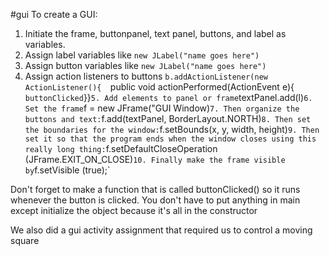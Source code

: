 #gui
To create a GUI:
1. Initiate the frame, buttonpanel, text panel, buttons, and label as variables.
2. Assign label variables like `new JLabel("name goes here")`
3. Assign button variables like `new JLabel("name goes here")`
4. Assign action listeners to buttons 
   `b.addActionListener(new ActionListener(){ 
   `public void actionPerformed(ActionEvent e){
   `buttonClicked`}}`
   5. Add elements to panel or frame `textPanel.add(l)`
   6. Set the frame `f = new JFrame("GUI Window)`
   7. Then organize the buttons and text: `f.add(textPanel, BorderLayout.NORTH)`
   8. Then set the boundaries for the window: `f.setBounds(x, y, width, height)`
   9. Then set it so that the program ends when the window closes using this really long thing: `f.setDefaultCloseOperation (JFrame.EXIT_ON_CLOSE)`
   10. Finally make the frame visible by `f.setVisible (true);`

Don't forget to make a function that is called buttonClicked() so it runs whenever the button is clicked. You don't have to put anything in main except initialize the object because it's all in the constructor

We also did a gui activity assignment that required us to control a moving square